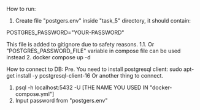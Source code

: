 How to run:
1. Create file "postgers.env" inside "task_5" directory, it should contain:

POSTGRES_PASSWORD="YOUR-PASSWORD"

This file is added to gitignore due to safety reasons.
1.1. Or "POSTGRES_PASSWORD_FILE" variable in compose file can be used instead
2. docker compose up -d

How to connect to DB:
Pre. You need to install postgresql client:
sudo apt-get install -y postgresql-client-16
Or another thing to connect.
1. psql -h localhost:5432 -U [THE NAME YOU USED IN "docker-compose.yml"]
2. Input password from "postgers.env"